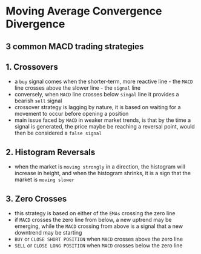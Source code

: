 # **Moving Average Convergence Divergence**
## **3 common MACD trading strategies**
## **1. Crossovers**
- a `buy` signal comes when the shorter-term, more reactive line - the `MACD` line crosses above the slower line - the `signal` line
- conversely, when `MACD` line crosses below `singal` line it provides a bearish `sell` signal
- crossover strategy is lagging by nature, it is based on waiting for a movement to occur before opening a position
- main issue faced by `MACD` in weaker market trends, is that by the time a signal is generated, the price maybe be reaching a reversal point, would then be considered a `false signal`

## **2. Histogram Reversals**
- when the market is `moving strongly` in a direction, the histogram will increase in height, and when the histogram shrinks, it is a sign that the market is `moving slower`

## **3. Zero Crosses**
- this strategy is based on either of the `EMAs` crossing the zero line
- if `MACD` crosses the zero line from below, a new uptrend may be emerging, while the `MACD` crossing from above is a signal that a new downtrend may be starting
- `BUY` or `CLOSE SHORT POSITION` when `MACD` crosses above the zero line
- `SELL` or `CLOSE LONG POSITION` when `MACD` crosses below the zero line